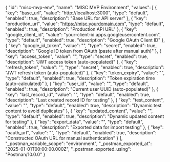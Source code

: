 {
"id": "misc-mvp-env",
"name": "MISC MVP Environment",
"values": [
{
"key": "base_url",
"value": "http://localhost:3000",
"type": "default",
"enabled": true,
"description": "Base URL for API server"
},
{
"key": "production_url",
"value": "https://misc.yourdomain.com",
"type": "default",
"enabled": true,
"description": "Production API URL"
},
{
"key": "google_client_id",
"value": "your-client-id.apps.googleusercontent.com",
"type": "default",
"enabled": true,
"description": "Google OAuth Client ID"
},
{
"key": "google_id_token",
"value": "",
"type": "secret",
"enabled": true,
"description": "Google ID token from OAuth (paste after manual auth)"
},
{
"key": "access_token",
"value": "",
"type": "secret",
"enabled": true,
"description": "JWT access token (auto-populated)"
},
{
"key": "refresh_token",
"value": "",
"type": "secret",
"enabled": true,
"description": "JWT refresh token (auto-populated)"
},
{
"key": "token_expiry",
"value": "",
"type": "default",
"enabled": true,
"description": "Token expiration time (auto-calculated)"
},
{
"key": "user_id",
"value": "",
"type": "default",
"enabled": true,
"description": "Current user UUID (auto-populated)"
},
{
"key": "last_record_id",
"value": "",
"type": "default",
"enabled": true,
"description": "Last created record ID for testing"
},
{
"key": "test_content",
"value": "",
"type": "default",
"enabled": true,
"description": "Dynamic test content to avoid duplicates"
},
{
"key": "updated_content",
"value": "",
"type": "default",
"enabled": true,
"description": "Dynamic updated content for testing"
},
{
"key": "export_data",
"value": "",
"type": "default",
"enabled": true,
"description": "Exported data for import testing"
},
{
"key": "oauth_url",
"value": "",
"type": "default",
"enabled": true,
"description": "Constructed OAuth URL for manual authentication"
}
],
"\_postman_variable_scope": "environment",
"\_postman_exported_at": "2025-01-01T00:00:00.000Z",
"\_postman_exported_using": "Postman/10.0.0"
}
